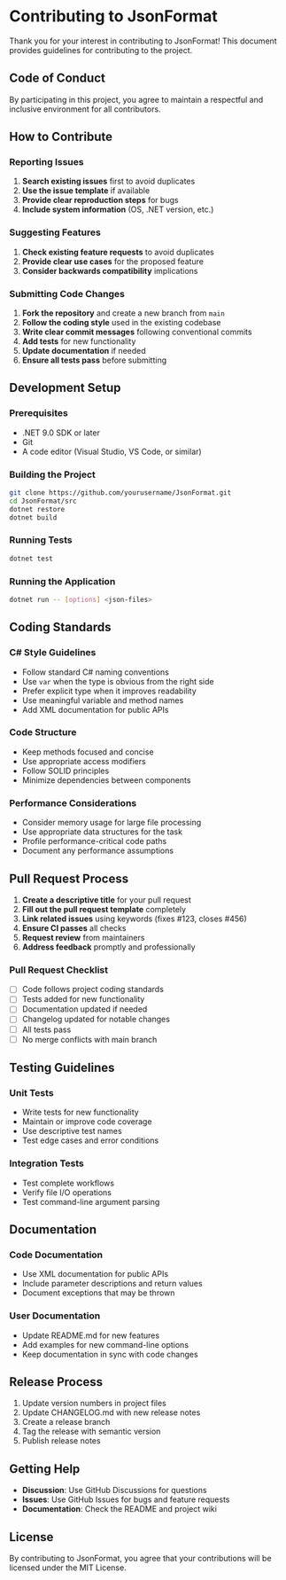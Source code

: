 # Contributing to JsonFormat

Thank you for your interest in contributing to JsonFormat! This document provides guidelines for contributing to the project.

## Code of Conduct

By participating in this project, you agree to maintain a respectful and inclusive environment for all contributors.

## How to Contribute

### Reporting Issues

1. **Search existing issues** first to avoid duplicates
2. **Use the issue template** if available
3. **Provide clear reproduction steps** for bugs
4. **Include system information** (OS, .NET version, etc.)

### Suggesting Features

1. **Check existing feature requests** to avoid duplicates
2. **Provide clear use cases** for the proposed feature
3. **Consider backwards compatibility** implications

### Submitting Code Changes

1. **Fork the repository** and create a new branch from `main`
2. **Follow the coding style** used in the existing codebase
3. **Write clear commit messages** following conventional commits
4. **Add tests** for new functionality
5. **Update documentation** if needed
6. **Ensure all tests pass** before submitting

## Development Setup

### Prerequisites

- .NET 9.0 SDK or later
- Git
- A code editor (Visual Studio, VS Code, or similar)

### Building the Project

```bash
git clone https://github.com/yourusername/JsonFormat.git
cd JsonFormat/src
dotnet restore
dotnet build
```

### Running Tests

```bash
dotnet test
```

### Running the Application

```bash
dotnet run -- [options] <json-files>
```

## Coding Standards

### C# Style Guidelines

- Follow standard C# naming conventions
- Use `var` when the type is obvious from the right side
- Prefer explicit type when it improves readability
- Use meaningful variable and method names
- Add XML documentation for public APIs

### Code Structure

- Keep methods focused and concise
- Use appropriate access modifiers
- Follow SOLID principles
- Minimize dependencies between components

### Performance Considerations

- Consider memory usage for large file processing
- Use appropriate data structures for the task
- Profile performance-critical code paths
- Document any performance assumptions

## Pull Request Process

1. **Create a descriptive title** for your pull request
2. **Fill out the pull request template** completely
3. **Link related issues** using keywords (fixes #123, closes #456)
4. **Ensure CI passes** all checks
5. **Request review** from maintainers
6. **Address feedback** promptly and professionally

### Pull Request Checklist

- [ ] Code follows project coding standards
- [ ] Tests added for new functionality
- [ ] Documentation updated if needed
- [ ] Changelog updated for notable changes
- [ ] All tests pass
- [ ] No merge conflicts with main branch

## Testing Guidelines

### Unit Tests

- Write tests for new functionality
- Maintain or improve code coverage
- Use descriptive test names
- Test edge cases and error conditions

### Integration Tests

- Test complete workflows
- Verify file I/O operations
- Test command-line argument parsing

## Documentation

### Code Documentation

- Use XML documentation for public APIs
- Include parameter descriptions and return values
- Document exceptions that may be thrown

### User Documentation

- Update README.md for new features
- Add examples for new command-line options
- Keep documentation in sync with code changes

## Release Process

1. Update version numbers in project files
2. Update CHANGELOG.md with new release notes
3. Create a release branch
4. Tag the release with semantic version
5. Publish release notes

## Getting Help

- **Discussion**: Use GitHub Discussions for questions
- **Issues**: Use GitHub Issues for bugs and feature requests
- **Documentation**: Check the README and project wiki

## License

By contributing to JsonFormat, you agree that your contributions will be licensed under the MIT License.
